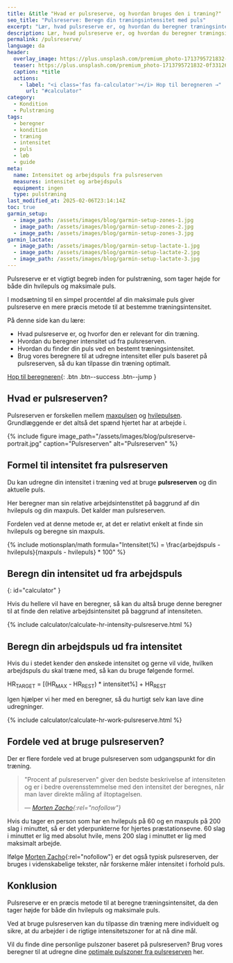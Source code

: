 ```yaml
---
title: &title "Hvad er pulsreserve, og hvordan bruges den i træning?"
seo_title: "Pulsreserve: Beregn din træningsintensitet med puls"
excerpt: "Lær, hvad pulsreserve er, og hvordan du beregner træningsintensitet med den. Brug vores beregnere til at finde puls ved en given intensitet eller intensitet ud fra puls."
description: Lær, hvad pulsreserve er, og hvordan du beregner træningsintensitet med den. Brug vores beregnere til at finde puls ved en given intensitet eller intensitet ud fra puls.
permalink: /pulsreserve/
language: da
header:
  overlay_image: https://plus.unsplash.com/premium_photo-1713795721832-0f33126b4abd?ixlib=rb-4.0.3&ixid=M3wxMjA3fDB8MHxwaG90by1wYWdlfHx8fGVufDB8fHx8fA%3D%3D&auto=format&fit=crop&h=630&w=1200&q=60
  teaser: https://plus.unsplash.com/premium_photo-1713795721832-0f33126b4abd?ixlib=rb-4.0.3&ixid=M3wxMjA3fDB8MHxwaG90by1wYWdlfHx8fGVufDB8fHx8fA%3D%3D&auto=format&fit=crop&h=300&w=400&q=10
  caption: *title
  actions:
    - label: "<i class='fas fa-calculator'></i> Hop til beregneren →"
      url: "#calculator"
category:
  - Kondition
  - Pulstræning
tags:
  - beregner
  - kondition
  - træning
  - intensitet
  - puls
  - løb
  - guide
meta:
  name: Intensitet og arbejdspuls fra pulsreserven
  measures: intensitet og arbejdspuls
  equipment: ingen
  type: pulstræning
last_modified_at: 2025-02-06T23:14:14Z
toc: true
garmin_setup:
  - image_path: /assets/images/blog/garmin-setup-zones-1.jpg
  - image_path: /assets/images/blog/garmin-setup-zones-2.jpg
  - image_path: /assets/images/blog/garmin-setup-zones-3.jpg
garmin_lactate:
  - image_path: /assets/images/blog/garmin-setup-lactate-1.jpg
  - image_path: /assets/images/blog/garmin-setup-lactate-2.jpg
  - image_path: /assets/images/blog/garmin-setup-lactate-3.jpg
---
```

Pulsreserve er et vigtigt begreb inden for pulstræning, som tager højde for både din hvilepuls og maksimale puls.

I modsætning til en simpel procentdel af din maksimale puls giver pulsreserve en mere præcis metode til at bestemme træningsintensitet.

På denne side kan du lære:

- Hvad pulsreserve er, og hvorfor den er relevant for din træning.
- Hvordan du beregner intensitet ud fra pulsreserven.
- Hvordan du finder din puls ved en bestemt træningsintensitet.
- Brug vores beregnere til at udregne intensitet eller puls baseret på pulsreserven, så du kan tilpasse din træning optimalt.

[<i class='fas fa-calculator'></i> Hop til beregneren](#calculator){: .btn .btn--success .btn--jump }

## Hvad er pulsreserven?

Pulsreserven er forskellen mellem [maxpulsen](/max-puls-test/) og [hvilepulsen](/hvilepuls/). Grundlæggende er det altså det spænd hjertet har at arbejde i.

{% include figure image_path="/assets/images/blog/pulsreserve-portrait.jpg" caption="Pulsreserven" alt="Pulsreserven" %}

## Formel til intensitet fra pulsreserven

Du kan udregne din intensitet i træning ved at bruge **pulsreserven** og din aktuelle puls.

Her beregner man sin relative arbejdsintenstitet på baggrund af din hvilepuls og din maxpuls. Det kalder man pulsreserven.

Fordelen ved at denne metode er, at det er relativt enkelt at finde sin hvilepuls og beregne sin maxpuls. 

{% include motionsplan/math formula="Intensitet(%) = \frac{arbejdspuls - hvilepuls}{maxpuls - hvilepuls} * 100" %}

## Beregn din intensitet ud fra arbejdspuls
{: id="calculator" }

Hvis du hellere vil have en beregner, så kan du altså bruge denne beregner til at finde den relative arbejdsintensitet på baggrund af intensiteten.

{% include calculator/calculate-hr-intensity-pulsreserve.html %}

## Beregn din arbejdspuls ud fra intensitet

Hvis du i stedet kender den ønskede intensitet og gerne vil vide, hvilken arbejdspuls du skal træne med, så kan du bruge følgende formel.

HR<sub>TARGET</sub> = [(HR<sub>MAX</sub> - HR<sub>REST</sub>) * intensitet%] + HR<sub>REST</sub>

Igen hjælper vi her med en beregner, så du hurtigt selv kan lave dine udregninger.

{% include calculator/calculate-hr-work-pulsreserve.html %}

## Fordele ved at bruge pulsreserven?

Der er flere fordele ved at bruge pulsreserven som udgangspunkt for din træning.

> "Procent af pulsreserven" giver den bedste beskrivelse af intensiteten og er i bedre overensstemmelse med den intensitet der beregnes, når man laver direkte måling af iltoptagelsen.
>
> — <cite>[Morten Zacho](https://web.archive.org/web/20110606202421/http://www.motion-online.dk/konditionstraening/vaerktoejer/beregn_din_traeningsintensitet/){:rel="nofollow"}</cite>

Hvis du tager en person som har en hvilepuls på 60 og en maxpuls på 200 slag i minuttet, så er det yderpunkterne for hjertes præstationsevne. 60 slag i minuttet er lig med absolut hvile, mens 200 slag i minuttet er lig med maksimalt arbejde.

Ifølge [Morten Zacho](https://web.archive.org/web/20110606202421/http://www.motion-online.dk/konditionstraening/vaerktoejer/beregn_din_traeningsintensitet/){:rel="nofollow"} er det også typisk pulsreserven, der bruges i videnskabelige tekster, når forskerne måler intensitet i forhold puls.

## Konklusion

Pulsreserve er en præcis metode til at beregne træningsintensitet, da den tager højde for både din hvilepuls og maksimale puls.

Ved at bruge pulsreserven kan du tilpasse din træning mere individuelt og sikre, at du arbejder i de rigtige intensitetszoner for at nå dine mål.

Vil du finde dine personlige pulszoner baseret på pulsreserven? Brug vores beregner til at udregne dine [optimale pulszoner fra pulsreserven](/pulszoner-pulsreserve-karvonen/) her.
